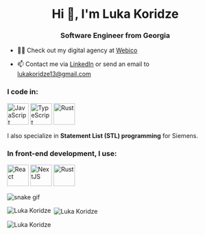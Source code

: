 <h1 align="center">Hi 👋, I'm Luka Koridze</h1>
<h3 align="center">Software Engineer from Georgia</h3>

- 👨‍💻 Check out my digital agency at [Webico](https://www.webico.ge/en)

- 📫 Contact me via [LinkedIn](https://www.linkedin.com/in/lukakoridze/) or send an email to <a href="mailto:lukakoridze13@gmail.com" target="_blank">lukakoridze13@gmail.com</a>

<h3 align="left">I code in:</h3>
<p align="left"> 
<image width="50" src="https://upload.wikimedia.org/wikipedia/commons/thumb/9/99/Unofficial_JavaScript_logo_2.svg/1200px-Unofficial_JavaScript_logo_2.svg.png" alt="JavaScript" />
<image width="50" src="https://upload.wikimedia.org/wikipedia/commons/thumb/4/4c/Typescript_logo_2020.svg/640px-Typescript_logo_2020.svg.png" alt="TypeScript" />   
<image width="50" src="https://encrypted-tbn0.gstatic.com/images?q=tbn:ANd9GcQsAo2CD-hFWMUayHGSZY-Q10FXl8z2JMyL9A&s" alt="Rust" />
<p>I also specialize in <strong>Statement List (STL) programming</strong> for Siemens.</p>

<h3 align="left">In front-end development, I use:</h3>
<p align="left"> 
<image width="50" height="50" src="https://pbs.twimg.com/profile_images/1785867863191932928/EpOqfO6d_400x400.png" alt="React" />
<image width="50" height="50" src="https://miro.medium.com/v2/resize:fit:1400/1*BQZAbczBfLYtPp-6HmN0ZQ.jpeg" alt="NextJS" />   
<image width="50" height="50" src="https://kinsta.com/wp-content/uploads/2021/03/HTML-5-Badge-Logo.png" alt="Rust" />
    
![snake gif](https://github.com/LukaKoridze13/LukaKoridze13/blob/output/github-contribution-grid-snake.gif)

<p><img align="left" src="https://github-readme-stats.vercel.app/api/top-langs?username=LukaKoridze13&show_icons=true&theme=dark&text_color=FFFFFF&locale=en&layout=compact" alt="Luka Koridze" /></p>

<p>&nbsp;<img align="center" src="https://github-readme-stats.vercel.app/api?username=LukaKoridze13&show_icons=true&theme=dark&text_color=FFFFFF&locale=en" alt="Luka Koridze" /></p>

<p><img align="center" src="https://github-readme-streak-stats.herokuapp.com/?user=LukaKoridze13&" alt="Luka Koridze" /></p>

